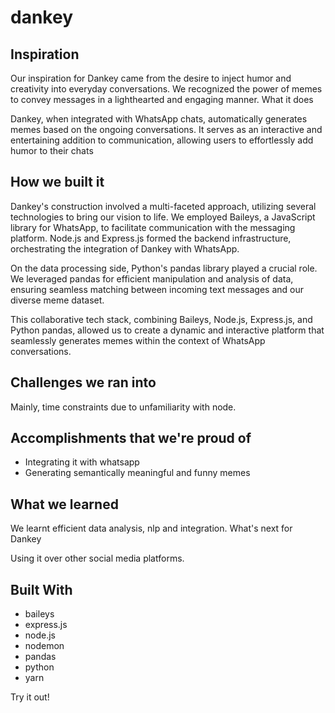 # dankey

## Inspiration

Our inspiration for Dankey came from the desire to inject humor and creativity into everyday conversations. We recognized the power of memes to convey messages in a lighthearted and engaging manner.
What it does

Dankey, when integrated with WhatsApp chats, automatically generates memes based on the ongoing conversations. It serves as an interactive and entertaining addition to communication, allowing users to effortlessly add humor to their chats

## How we built it

Dankey's construction involved a multi-faceted approach, utilizing several technologies to bring our vision to life. We employed Baileys, a JavaScript library for WhatsApp, to facilitate communication with the messaging platform. Node.js and Express.js formed the backend infrastructure, orchestrating the integration of Dankey with WhatsApp.

On the data processing side, Python's pandas library played a crucial role. We leveraged pandas for efficient manipulation and analysis of data, ensuring seamless matching between incoming text messages and our diverse meme dataset.

This collaborative tech stack, combining Baileys, Node.js, Express.js, and Python pandas, allowed us to create a dynamic and interactive platform that seamlessly generates memes within the context of WhatsApp conversations.

## Challenges we ran into

Mainly, time constraints due to unfamiliarity with node.

## Accomplishments that we're proud of
- Integrating it with whatsapp
- Generating semantically meaningful and funny memes

## What we learned

We learnt efficient data analysis, nlp and integration.
What's next for Dankey

Using it over other social media platforms.

## Built With

- baileys
- express.js
- node.js
- nodemon
- pandas
- python
- yarn

Try it out!
